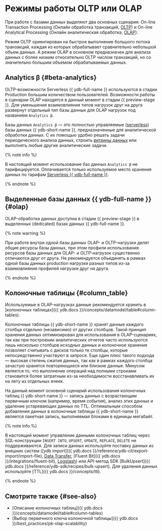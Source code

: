 # Режимы работы OLTP или OLAP

При работе с базами данных выделяют два основных сценария: On-line Transaction Processing (Онлайн обработка транзакций, [OLTP](../../glossary/oltp.md)) и On-line Analytical Processing (Онлайн аналитическая обработка, [OLAP](../../glossary/olap.md)).

Режим OLTP ориентирован на быстрое выполнение большого потока транзакций, каждая из которых обрабатывает сравнительно небольшой объем данных. А режим OLAP в основном предназначен для анализа данных с более низким относительно OLTP числом транзакций, но со значительно большим объемом обрабатываемых данных.

## Analytics β {#beta-analytics}

OLTP-возможности Serverless {{ ydb-full-name }} используются в стадии Production большим количеством пользователей. Возможности работы в сценарии OLAP находятся в данный момент в стадии {{ preview-stage }}. Для уменьшения взаимовлияния типов нагрузок друг на друга развернут отдельный тип базы данных для OLAP нагрузок под названием `Analytics β`.

Базы данных `Analytics β` — это полностью управляемые ([serverless](serverless-and-dedicated.md)) базы данных {{ ydb-short-name }}, предназначенные для аналитической обработки данных. С их помощью удобно решать задачи периодического анализа данных, строить [витрины данных](../../glossary/datamart.md) или выполнять любые другие аналитические задачи.


{% note info %}

В настоящий момент использование баз данных `Analytics β` не тарифицируется. Оплачивается только используемое место хранения данных по тарифам [Serverless {{ ydb-full-name }}](../pricing/serverless.md#rules-storage).

{% endnote %}


## Выделенные базы данных {{ ydb-full-name }} {#olap}

OLAP-обработка данных доступна в стадии {{ preview-stage }} в выделенных (dedicated) базах данных {{ ydb-full-name }}.

{% note warning %}

При работе внутри одной базы данных OLAP- и OLTP-нагрузки делят общие ресурсы базы данных, при этом профили использования ресурсов базы данных для OLAP- и OLTP-нагрузок существенно отличаются друг от друга. Не рекомендуется объединять в рамках одной базы данных production нагрузки разных типов из-за взаимовлияния профилей нагрузки друг на друга.

{% endnote %}

## Колоночные таблицы {#column_table}

Используемые в OLAP-нагрузках данные рекомендуется хранить в [колоночных таблицах]({{ ydb.docs }}/concepts/datamodel/table#column-tables).

Колоночные таблицы {{ ydb-short-name }} хранят данные каждого столбца отдельно (независимо) от других столбцов. Такой принцип хранения данных оптимизирован для использования в OLAP-сценариях, так как при построении аналитических отчетов часто используются лишь несколько столбцов исходных данных и колоночное хранение позволяет считывать с дисков только те столбцы, которые непосредственно участвуют в запросе. Еще один плюс такого подхода — высокая степень сжатия данных, так как в рамках каждого столбца зачастую хранятся повторяющиеся или близкие данные. Минусом является то, что выполнение операций над полными строками становится более затратным из-за необходимости восстанавливать их на лету из отдельных ячеек.

На данный момент основной сценарий использования колоночных таблиц {{ ydb-short-name }} — запись данных с возрастающим первичным ключом (например, время события), анализ этих данных и удаление устаревающих данных по TTL. Оптимальным способом добавления данных в колоночные таблицы {{ ydb-short-name }} является пакетная запись, выполняемая блоками в единицы мегабайт.

{% note info %}

В настоящий момент управление данными колоночных таблиц через SQL-конструкции `INSERT INTO`, `UPSERT`, `UPDATE`, `REPLACE`, `DELETE` не поддерживаются. Для записи данных используйте поставку данных из внешних систем ([ydb import]({{ ydb.docs }}/reference/ydb-cli/export-import/import-file), [Data Transfer](../../data-transfer/transfer-matrix.md), [Fluent Bit]({{ ydb.docs }}/integrations/fluent-bit), [Logstash](https://github.com/ydb-platform/ydb-logstash-plugins)) или API-метод SDK [BulkUpsert]({{ ydb.docs }}/reference/ydb-sdk/recipes/bulk-upsert). Для удаления данных используйте [TTL]({{ ydb.docs }}/concepts/ttl).

{% endnote %}

## Смотрите также {#see-also}

* [Описание колоночных таблиц]({{ ydb.docs }}/concepts/datamodel/table#column-tables)
* [Выбор первичного ключа колоночной таблицы]({{ ydb.docs }}/best_practices/pk-olap-scalability)
